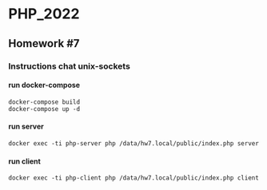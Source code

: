 # PHP_2022

## Homework #7

### Instructions chat unix-sockets 

#### run docker-compose

```
docker-compose build
docker-compose up -d
```
#### run server

```
docker exec -ti php-server php /data/hw7.local/public/index.php server
```

#### run client

```
docker exec -ti php-client php /data/hw7.local/public/index.php client
```